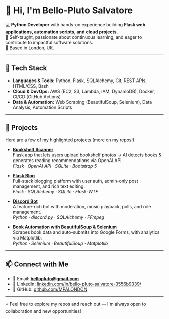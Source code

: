 # 👋 Hi, I'm Bello-Pluto Salvatore

💻 **Python Developer** with hands-on experience building **Flask web applications, automation scripts, and cloud projects**.  
🌱 Self-taught, passionate about continuous learning, and eager to contribute to impactful software solutions.  
📍 Based in London, UK.  

---

## 🔧 Tech Stack
- **Languages & Tools:** Python, Flask, SQLAlchemy, Git, REST APIs, HTML/CSS, Bash  
- **Cloud & DevOps:** AWS (EC2, S3, Lambda, IAM, DynamoDB), Docker, CI/CD (GitHub Actions)  
- **Data & Automation:** Web Scraping (BeautifulSoup, Selenium), Data Analysis, Automation Scripts  

---

## 🚀 Projects
Here are a few of my highlighted projects (more on my repos!):

- **[Bookshelf Scanner](https://github.com/MPALONDON/Shelfscanner)**  
  Flask app that lets users upload bookshelf photos → AI detects books & generates reading recommendations via OpenAI API.  
  *Flask · OpenAI API · SQLite · Bootstrap 5*

- **[Flask Blog](https://github.com/MPALONDON/Flask-SQLAlchemy-Blog)**  
  Full-stack blogging platform with user auth, admin-only post management, and rich text editing.  
  *Flask · SQLAlchemy · SQLite · Flask-WTF*

- **[Discord Bot](https://github.com/MPALONDON/discordbot)**  
  A feature-rich bot with moderation, music playback, polls, and role management.  
  *Python · discord.py · SQLAlchemy · FFmpeg*

- **[Book Automation with BeautifulSoup & Selenium](https://github.com/MPALONDON/BeautifulSoup-Selenium-Automation)**  
  Scrapes book data and auto-submits into Google Forms, with analytics via Matplotlib.  
  *Python · Selenium · BeautifulSoup · Matplotlib*

---

## 📫 Connect with Me
- 📧 Email: **bellopluto@gmail.com**  
- 💼 LinkedIn: [linkedin.com/in/bello-pluto-salvatore-3556b9339/](https://www.linkedin.com/in/bello-pluto-salvatore-3556b9339/)  
- 🐍 GitHub: [github.com/MPALONDON](https://github.com/MPALONDON)  

---

⭐️ Feel free to explore my repos and reach out — I'm always open to collaboration and new opportunities!
